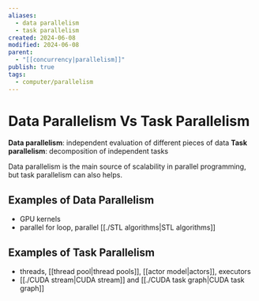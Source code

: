 ```yaml
---
aliases:
  - data parallelism
  - task parallelism
created: 2024-06-08
modified: 2024-06-08
parent:
  - "[[concurrency|parallelism]]"
publish: true
tags:
  - computer/parallelism
---
```


# Data Parallelism Vs Task Parallelism

**Data parallelism**: independent evaluation of different
pieces of data
**Task parallelism**: decomposition of independent tasks

Data parallelism is the main source of scalability in parallel programming, but task parallelism can also helps.

## Examples of Data Parallelism
- GPU kernels
- parallel for loop, parallel [[./STL algorithms|STL algorithms]]

## Examples of Task Parallelism
- threads, [[thread pool|thread pools]], [[actor model|actors]], executors
- [[./CUDA stream|CUDA stream]] and [[./CUDA task graph|CUDA task graph]]